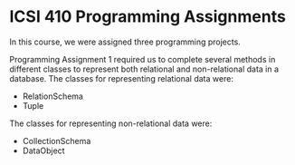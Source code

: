 # ICSI 410 Programming Assignments

In this course, we were assigned three programming projects.

Programming Assignment 1 required us to complete several methods in different classes to represent both relational and non-relational data in a database.
The classes for representing relational data were:
- RelationSchema
- Tuple

The classes for representing non-relational data were:
- CollectionSchema
- DataObject

